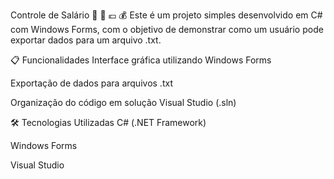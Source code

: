 Controle de Salário 💸 🤑 💶 💰
Este é um projeto simples desenvolvido em C# com Windows Forms, com o objetivo de demonstrar como um usuário pode exportar dados para um arquivo .txt.

📋 Funcionalidades
Interface gráfica utilizando Windows Forms

Exportação de dados para arquivos .txt

Organização do código em solução Visual Studio (.sln)

🛠️ Tecnologias Utilizadas
C# (.NET Framework)

Windows Forms

Visual Studio
